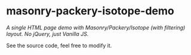 # masonry-packery-isotope-demo
*A single HTML page demo with Masonry/Packery/Isotope (with filtering) layout. No jQuery, just Vanilla JS.*

See the source code, feel free to modify it.
